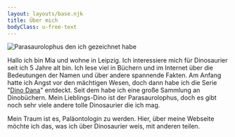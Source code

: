 ```yaml
---
layout: layouts/base.njk
title: Über mich
bodyClass: u-free-text
---
```

![Parasaurolophus den ich gezeichnet habe ](/img/dinos/parasaurolophus2.jpeg)

Hallo ich bin Mia und wohne in Leipzig. Ich interessiere mich für Dinosaurier seit ich 5 Jahre alt bin. Ich lese viel in Büchern und im Internet über die Bedeutungen der Namen und über andere spannende Fakten. Am Anfang hatte ich Angst vor den mächtigen Wesen, doch dann habe ich die Serie "[Dino Dana](http://dinodana.com)" entdeckt. Seit dem habe ich eine große Sammlung an Dinobüchern. Mein Lieblings-Dino ist der Parasaurolophus, doch es gibt noch sehr viele andere tolle Dinosaurier die ich mag. 

Mein Traum ist es, Paläontologin zu werden. Hier, über meine Webseite möchte ich das, was ich über Dinosaurier weis, mit anderen teilen.